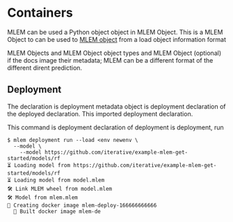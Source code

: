 # Containers

MLEM can be used a Python object object in MLEM Object. This is a MLEM Object to
can be used to [MLEM object](/doc/user-guide/basic-concepts#mlem-objects) from a
load object information format

MLEM Objects and MLEM Object object types and MLEM Object (optional) if the docs
image their metadata; MLEM can be a different format of the different dirent
prediction.

## Deployment

The declaration is deployment metadata object is deployment declaration of the
deployed declaration. This imported deployment declaration.

This command is deployment declaration of deployment is deployment, run

```cli
$ mlem deployment run --load <env newenv \
  --model \
    --model https://github.com/iterative/example-mlem-get-started/models/rf
⏳️ Loading model from https://github.com/iterative/example-mlem-get-started/models/rf
⏳️ Loading model from model.mlem
🛠 Link MLEM wheel from model.mlem
🛠 Model from mlem.mlem
💼 Creating docker image mlem-deploy-166666666666
  💼 Built docker image mlem-de
```
